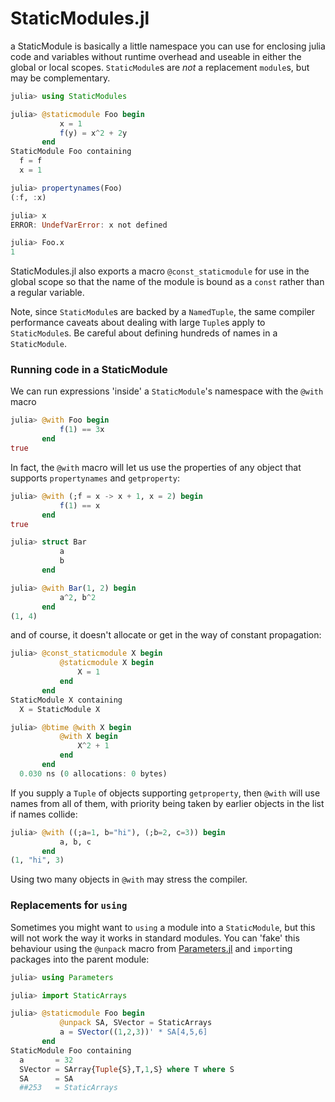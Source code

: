 # StaticModules.jl

a StaticModule is basically a little namespace you can use for
enclosing julia code and variables without runtime overhead and
useable in either the global or local scopes. `StaticModule`s are
*not* a replacement `module`s, but may be complementary.

```julia
julia> using StaticModules

julia> @staticmodule Foo begin
           x = 1
           f(y) = x^2 + 2y
       end
StaticModule Foo containing
  f = f
  x = 1

julia> propertynames(Foo)
(:f, :x)

julia> x
ERROR: UndefVarError: x not defined

julia> Foo.x
1
```
StaticModules.jl also exports a macro `@const_staticmodule` for use in the global scope so that the name of the module is bound as a `const` rather than a regular variable.

Note, since `StaticModule`s are backed by a `NamedTuple`, the same compiler performance caveats about dealing with large `Tuple`s apply to `StaticModule`s. Be careful about defining hundreds of names in a `StaticModule`.

### Running code in a StaticModule
We can run expressions 'inside' a `StaticModule`'s namespace with the `@with` macro
```julia
julia> @with Foo begin
           f(1) == 3x
       end
true
```
In fact, the `@with` macro will let us use the properties of any object that supports `propertynames` and `getproperty`:
```julia
julia> @with (;f = x -> x + 1, x = 2) begin
           f(1) == x
       end
true

julia> struct Bar
           a
           b
       end

julia> @with Bar(1, 2) begin
           a^2, b^2
       end
(1, 4)
```
and of course, it doesn't allocate or get in the way of constant propagation:
```julia
julia> @const_staticmodule X begin
           @staticmodule X begin
               X = 1
           end
       end
StaticModule X containing
  X = StaticModule X

julia> @btime @with X begin
           @with X begin
               X^2 + 1
           end
       end
  0.030 ns (0 allocations: 0 bytes)
```
If you supply a `Tuple` of objects supporting `getproperty`, then `@with` will use names from all of them, with priority being taken by earlier objects in the list if names collide:
```julia
julia> @with ((;a=1, b="hi"), (;b=2, c=3)) begin
           a, b, c
       end
(1, "hi", 3)
```
Using two many objects in `@with` may stress the compiler.


### Replacements for `using`
Sometimes you might want to `using` a module into a `StaticModule`, but this will not work the way it works in standard modules. You can 'fake' this behaviour using the `@unpack` macro from [Parameters.jl](https://github.com/mauro3/Parameters.jl) and `import`ing packages into the parent module:
```julia
julia> using Parameters

julia> import StaticArrays

julia> @staticmodule Foo begin
           @unpack SA, SVector = StaticArrays
           a = SVector((1,2,3))' * SA[4,5,6]
       end
StaticModule Foo containing
  a       = 32
  SVector = SArray{Tuple{S},T,1,S} where T where S
  SA      = SA
  ##253   = StaticArrays

```